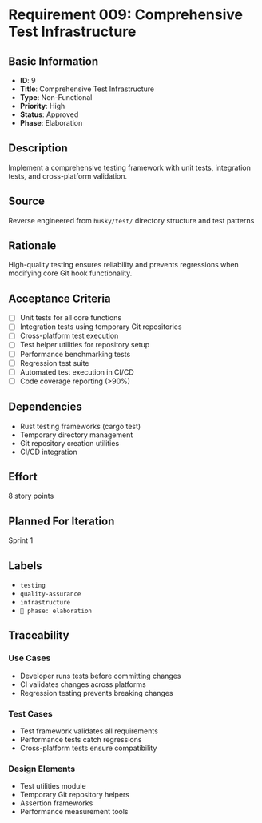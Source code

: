 # Requirement 009: Comprehensive Test Infrastructure

## Basic Information
- **ID**: 9
- **Title**: Comprehensive Test Infrastructure
- **Type**: Non-Functional
- **Priority**: High
- **Status**: Approved
- **Phase**: Elaboration

## Description
Implement a comprehensive testing framework with unit tests, integration tests, and cross-platform validation.

## Source
Reverse engineered from `husky/test/` directory structure and test patterns

## Rationale
High-quality testing ensures reliability and prevents regressions when modifying core Git hook functionality.

## Acceptance Criteria
- [ ] Unit tests for all core functions
- [ ] Integration tests using temporary Git repositories
- [ ] Cross-platform test execution
- [ ] Test helper utilities for repository setup
- [ ] Performance benchmarking tests
- [ ] Regression test suite
- [ ] Automated test execution in CI/CD
- [ ] Code coverage reporting (>90%)

## Dependencies
- Rust testing frameworks (cargo test)
- Temporary directory management
- Git repository creation utilities
- CI/CD integration

## Effort
8 story points

## Planned For Iteration
Sprint 1

## Labels
- `testing`
- `quality-assurance`
- `infrastructure`
- `📐 phase: elaboration`

## Traceability

### Use Cases
- Developer runs tests before committing changes
- CI validates changes across platforms
- Regression testing prevents breaking changes

### Test Cases
- Test framework validates all requirements
- Performance tests catch regressions
- Cross-platform tests ensure compatibility

### Design Elements
- Test utilities module
- Temporary Git repository helpers
- Assertion frameworks
- Performance measurement tools